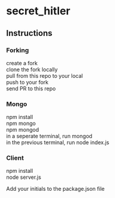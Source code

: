 # secret_hitler

## Instructions

### Forking
create a fork <br>
clone the fork locally  <br>
pull from this repo to your local  <br>
push to your fork  <br>
send PR to this repo  <br>

### Mongo
npm install  <br>
npm mongo  <br>
npm mongod  <br>
in a seperate terminal, run mongod  <br>
in the previous terminal, run node index.js  <br>

### Client
npm install  <br>
node server.js  <br>


Add your initials to the package.json file
